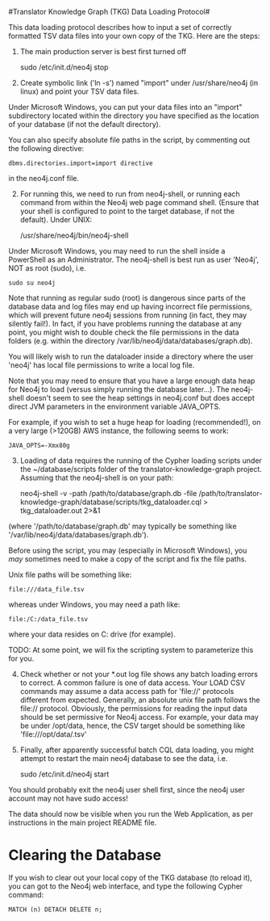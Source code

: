 #Translator Knowledge Graph (TKG) Data Loading Protocol#

This data loading protocol describes how to input a set of correctly formatted TSV data files into your own copy of the TKG. Here are the steps:

1. The main production server is best first turned off 

	sudo /etc/init.d/neo4j stop

2.  Create symbolic link ('ln -s') named "import" under /usr/share/neo4j (in linux) and point your TSV data files.

Under Microsoft Windows, you can put your data files into an "import" subdirectory located 
within the directory you have specified as the location of your database (if not the default directory).

You can also specify absolute file paths in the script, by commenting out the following directive:
 
	dbms.directories.import=import directive 

in the neo4j.conf file.

2.  For running this, we need to run from neo4j-shell, or running each command from within the Neo4j web page command shell.  (Ensure that your shell is configured to point to the target database, if not the default). Under UNIX:

	/usr/share/neo4j/bin/neo4j-shell

Under Microsoft Windows, you may need to run the shell inside a PowerShell as an Administrator. The neo4j-shell is best run as user 'Neo4j', NOT as root (sudo), i.e.

	sudo su neo4j

Note that running as regular sudo (root) is dangerous since parts of the database data and log files may end up having incorrect file permissions, which will prevent future neo4j sessions 
from running (in fact, they may silently fail!). In fact, if you have problems running the database at any point, you might wish to double check the file permissions in the
data folders (e.g. within the directory /var/lib/neo4j/data/databases/graph.db).

You will likely wish to run the dataloader inside a directory where the user 'neo4j' has local file permissions to write a local log file.

Note that you may need to ensure that you have a large enough data heap for Neo4j to load (versus simply running the database later...).
The neo4j-shell doesn't seem to see the heap settings in neo4j.conf but does accept direct JVM parameters in the environment variable JAVA_OPTS.

For example, if you wish to set a huge heap for loading (recommended!), on a very large (>120GB) AWS instance, the following seems to work:

	JAVA_OPTS=-Xmx80g

3.  Loading of data requires the running of the Cypher loading scripts 
under the ~/database/scripts folder of the translator-knowledge-graph project.
 Assuming that the neo4j-shell is on your path:
	
	neo4j-shell -v -path /path/to/database/graph.db -file /path/to/translator-knowledge-graph/database/scripts/tkg_dataloader.cql > tkg_dataloader.out 2>&1

(where '/path/to/database/graph.db' may typically be something like '/var/lib/neo4j/data/databases/graph.db').

Before using the script, you may (especially in Microsoft Windows), you *may* sometimes need to 
make a copy of the script and fix the file paths. 

Unix file paths will be something like:

	file:///data_file.tsv

whereas under Windows, you may need a path like:

	file:/C:/data_file.tsv

where your data resides on C: drive (for example). 

TODO: At some point, we will fix the scripting system to parameterize this for you.

4. Check whether or not your *.out log file shows any batch loading errors to correct.  A common failure is one of data access.
Your LOAD CSV commands may assume a data access path for 'file://' protocols different from expected. Generally, an absolute unix
file path follows the file:// protocol. Obviously, the permissions for reading the input data should be set permissive for Neo4j access. 
For example, your data may be under /opt/data, hence, the CSV target should be something like 'file:///opt/data/<path-to-data-file>.tsv'

5. Finally, after apparently successful batch CQL data loading, you might attempt to restart the main neo4j database to see the data, i.e.

	sudo /etc/init.d/neo4j start

You should probably exit the neo4j user shell first, since the neo4j user account may not have sudo access!

The data should now be visible when you run the Web Application, as per instructions in the main project README file.

# Clearing the Database

If you wish to clear out your local copy of the TKG database (to reload it), 
you can got to the Neo4j web interface, and type the following Cypher command:

	MATCH (n) DETACH DELETE n;
